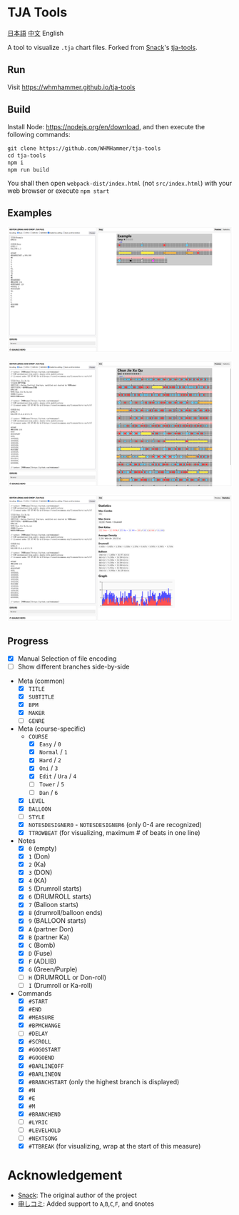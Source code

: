 # TJA Tools

[日本語](README.md) [中文](README-CH.md) English

A tool to visualize `.tja` chart files. Forked from [Snack](https://github.com/Snack-X)'s [tja-tools](https://github.com/Snack-X/tja-tools).

## Run

Visit https://whmhammer.github.io/tja-tools

## Build

Install Node: https://nodejs.org/en/download, and then execute the following commands:

```
git clone https://github.com/WHMHammer/tja-tools
cd tja-tools
npm i
npm run build
```

You shall then open `webpack-dist/index.html` (not `src/index.html`) with your web browser or execute `npm start`

## Examples

![](doc/img/示例.png)

![](doc/img/示例-春节序曲-谱面.png)

![](doc/img/示例-春节序曲-统计.png)

## Progress

- [x] Manual Selection of file encoding
- [ ] Show different branches side-by-side
- Meta (common)
    - [x] `TITLE`
    - [x] `SUBTITLE`
    - [x] `BPM`
    - [x] `MAKER`
    - [ ] `GENRE`
- Meta (course-specific)
    - `COURSE`
        - [x] `Easy` / `0`
        - [x] `Normal` / `1`
        - [x] `Hard` / `2`
        - [x] `Oni` / `3`
        - [x] `Edit` / `Ura` / `4`
        - [ ] `Tower` / `5`
        - [ ] `Dan` / `6`
    - [x] `LEVEL`
    - [x] `BALLOON`
    - [ ] `STYLE`
    - [x] `NOTESDESIGNER0` - `NOTESDESIGNER6` (only 0-4 are recognized)
    - [x] `TTROWBEAT` (for visualizing, maximum # of beats in one line)
- Notes
    - [x] `0` (empty)
    - [x] `1` (Don)
    - [x] `2` (Ka)
    - [x] `3` (DON)
    - [x] `4` (KA)
    - [x] `5` (Drumroll starts)
    - [x] `6` (DRUMROLL starts)
    - [x] `7` (Balloon starts)
    - [x] `8` (drumroll/balloon ends)
    - [x] `9` (BALLOON starts)
    - [x] `A` (partner Don)
    - [x] `B` (partner Ka)
    - [x] `C` (Bomb)
    - [x] `D` (Fuse)
    - [x] `F` (ADLIB)
    - [x] `G` (Green/Purple)
    - [ ] `H` (DRUMROLL or Don-roll)
    - [ ] `I` (Drumroll or Ka-roll)
- Commands
    - [x] `#START`
    - [x] `#END`
    - [x] `#MEASURE`
    - [x] `#BPMCHANGE`
    - [ ] `#DELAY`
    - [x] `#SCROLL`
    - [x] `#GOGOSTART`
    - [x] `#GOGOEND`
    - [x] `#BARLINEOFF`
    - [x] `#BARLINEON`
    - [x] `#BRANCHSTART` (only the highest branch is displayed)
    - [x] `#N`
    - [x] `#E`
    - [x] `#M`
    - [x] `#BRANCHEND`
    - [ ] `#LYRIC`
    - [ ] `#LEVELHOLD`
    - [ ] `#NEXTSONG`
    - [x] `#TTBREAK` (for visualizing, wrap at the start of this measure)

# Acknowledgement

- [Snack](https://github.com/Snack-X): The original author of the project
- [申しコミ](https://github.com/0auBSQ): Added support to `A`,`B`,`C`,`F`, and `G`notes
